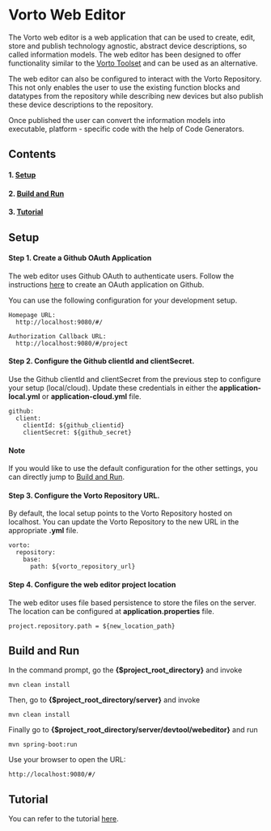 # Vorto Web Editor

The Vorto web editor is a web application that can be used to create, edit, store and publish technology agnostic, abstract device descriptions, so called information models. The web editor has been designed to offer functionality similar to the [Vorto Toolset](http://www.eclipse.org/vorto/documentation/installation/installation.html#installing-the-vorto-toolset) and can be used as an alternative.

The web editor can also be configured to interact with the Vorto Repository. This not only enables the user to use the existing function blocks and datatypes from the repository while describing new devices but also publish these device descriptions to the repository.

Once published the user can convert the information models into executable, platform - specific code with the help of Code Generators.

## Contents

#### 1. [Setup](#setup)
#### 2. [Build and Run](#build-and-run)
#### 3. [Tutorial](#tutorial)

## Setup

#### Step 1. Create a Github OAuth Application

The web editor uses Github OAuth to authenticate users. Follow the instructions [here](https://developer.github.com/apps/building-integrations/setting-up-and-registering-oauth-apps/registering-oauth-apps) to create an OAuth application on Github.

You can use the following configuration for your development setup.

    Homepage URL:
      http://localhost:9080/#/

    Authorization Callback URL:
      http://localhost:9080/#/project

#### Step 2. Configure the Github clientId and clientSecret.

Use the Github clientId and clientSecret from the previous step to configure your setup (local/cloud). Update these credentials in either the **application-local.yml** or  **application-cloud.yml** file.

    github:
      client:
        clientId: ${github_clientid}
        clientSecret: ${github_secret}


#### Note

If you would like to use the default configuration for the other settings, you can directly jump to [Build and Run](#build-and-run).

#### Step 3. Configure the Vorto Repository URL.

By default, the local setup points to the Vorto Repository hosted on localhost. You can update the Vorto Repository to the new URL in the appropriate **.yml** file.

    vorto:
      repository:
        base:
          path: ${vorto_repository_url}


#### Step 4. Configure the web editor project location

The web editor uses file based persistence to store the files on the server. The location can be configured at **application.properties** file.

    project.repository.path = ${new_location_path}

## Build and Run

In the command prompt, go the **{$project_root_directory}** and invoke

    mvn clean install

Then, go to **{$project_root_directory/server}** and invoke

    mvn clean install

Finally go to **{$project_root_directory/server/devtool/webeditor}** and run

    mvn spring-boot:run

Use your browser to open the URL:

    http://localhost:9080/#/

## Tutorial
You can refer to the tutorial [here](https://github.com/eclipse/vorto/blob/development/tutorials/tutorial-create_and_publish_with_web_editor.md).
